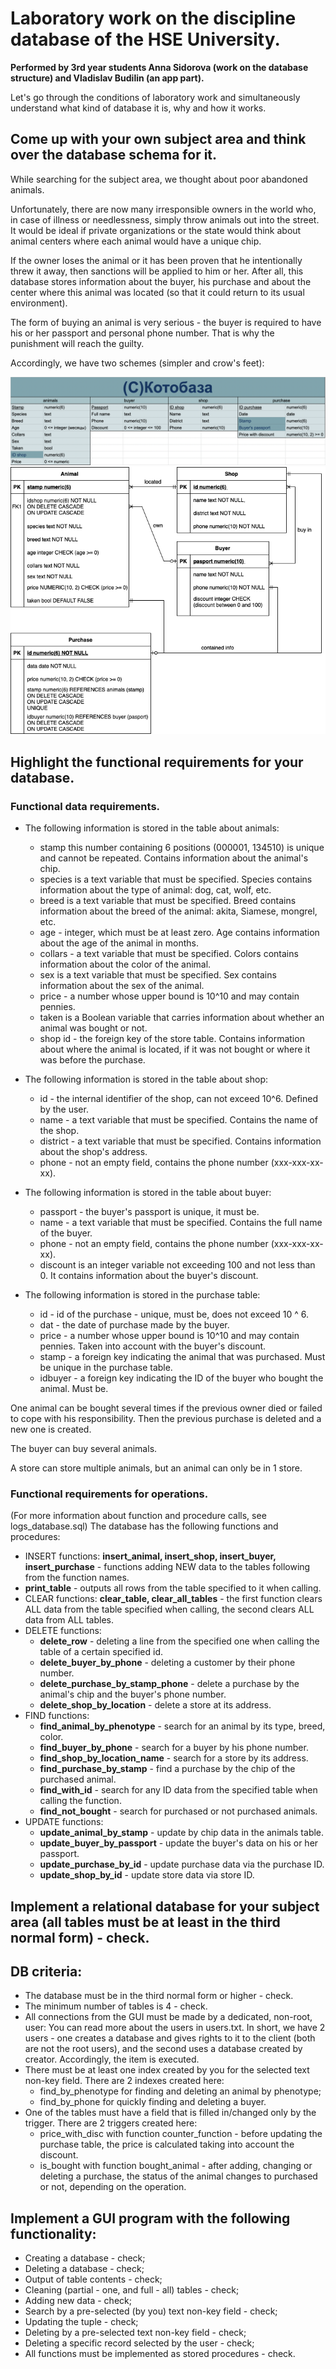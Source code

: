 # Laboratory work on the discipline database of the HSE University. 
**Performed by 3rd year students Anna Sidorova (work on the database structure) and Vladislav Budilin (an app part).**

Let's go through the conditions of laboratory work and simultaneously understand what kind of database it is, why and how it works.

## Come up with your own subject area and think over the database schema for it.

While searching for the subject area, we thought about poor abandoned animals.

Unfortunately, there are now many irresponsible owners in the world who, in case of illness or needlessness, simply throw animals out into the street. It would be ideal if private organizations or the state would think about animal centers where each animal would have a unique chip.

If the owner loses the animal or it has been proven that he intentionally threw it away, then sanctions will be applied to him or her. After all, this database stores information about the buyer, his purchase and about the center where this animal was located (so that it could return to its usual environment).

The form of buying an animal is very serious - the buyer is required to have his or her passport and personal phone number. That is why the punishment will reach the guilty.

Accordingly, we have two schemes (simpler and crow's feet):

![Скрин1](https://github.com/Laitielly/hse_lab_bd_animals/blob/main/images/scbase.png)
![Скрин2](https://github.com/Laitielly/hse_lab_bd_animals/blob/main/images/crow's_feet_animals.png)

## Highlight the functional requirements for your database.

### Functional data requirements.
  - The following information is stored in the table about animals:
      - stamp this number containing 6 positions (000001, 134510) is unique and cannot be repeated. Contains information about the animal's chip.
      - species is a text variable that must be specified. Species contains information about the type of animal: dog, cat, wolf, etc.
      - breed is a text variable that must be specified. Breed contains information about the breed of the animal: akita, Siamese, mongrel, etc.
      - age - integer, which must be at least zero. Age contains information about the age of the animal in months.
      - collars - a text variable that must be specified. Colors contains information about the color of the animal.
      - sex is a text variable that must be specified. Sex contains information about the sex of the animal.
      - price - a number whose upper bound is 10^10 and may contain pennies. 
      - taken is a Boolean variable that carries information about whether an animal was bought or not.
      - shop id - the foreign key of the store table. Contains information about where the animal is located, if it was not bought or where it was before the purchase.

  - The following information is stored in the table about shop:
      - id - the internal identifier of the shop, can not exceed 10^6. Defined by the user.
      - name - a text variable that must be specified. Contains the name of the shop.
      - district - a text variable that must be specified. Contains information about the shop's address.
      - phone - not an empty field, contains the phone number (xxx-xxx-xx-xx).

  - The following information is stored in the table about buyer:
      - passport - the buyer's passport is unique, it must be.
      - name - a text variable that must be specified. Contains the full name of the buyer.
      - phone - not an empty field, contains the phone number (xxx-xxx-xx-xx).
      - discount is an integer variable not exceeding 100 and not less than 0. It contains information about the buyer's discount.

  - The following information is stored in the purchase table:
      - id - id of the purchase - unique, must be, does not exceed 10 ^ 6.
      - dat - the date of purchase made by the buyer.
      - price - a number whose upper bound is 10^10 and may contain pennies. Taken into account with the buyer's discount.
      - stamp - a foreign key indicating the animal that was purchased. Must be unique in the purchase table.
      - idbuyer - a foreign key indicating the ID of the buyer who bought the animal. Must be.

One animal can be bought several times if the previous owner died or failed to cope with his responsibility. Then the previous purchase is deleted and a new one is created.

The buyer can buy several animals.

A store can store multiple animals, but an animal can only be in 1 store.

### Functional requirements for operations.
(For more information about function and procedure calls, see logs_database.sql)
The database has the following functions and procedures:
  - INSERT functions: **insert_animal, insert_shop, insert_buyer, insert_purchase** - functions adding NEW data to the tables following from the function names.
  - **print_table** - outputs all rows from the table specified to it when calling.
  - CLEAR functions: **clear_table, clear_all_tables** - the first function clears ALL data from the table specified when calling, the second clears ALL data from ALL tables.
  - DELETE functions:
    - **delete_row** - deleting a line from the specified one when calling the table of a certain specified id.
    - **delete_buyer_by_phone** - deleting a customer by their phone number.
    - **delete_purchase_by_stamp_phone** - delete a purchase by the animal's chip and the buyer's phone number.
    - **delete_shop_by_location** - delete a store at its address.
  - FIND functions:
    - **find_animal_by_phenotype** - search for an animal by its type, breed, color.
    - **find_buyer_by_phone** - search for a buyer by his phone number.
    - **find_shop_by_location_name** - search for a store by its address.
    - **find_purchase_by_stamp** - find a purchase by the chip of the purchased animal.
    - **find_with_id** - search for any ID data from the specified table when calling the function.
    - **find_not_bought** - search for purchased or not purchased animals.
  - UPDATE functions:
    - **update_animal_by_stamp** - update by chip data in the animals table.
    - **update_buyer_by_passport** - update the buyer's data on his or her passport.
    - **update_purchase_by_id** - update purchase data via the purchase ID.
    - **update_shop_by_id** - update store data via store ID.
 
 ## Implement a relational database for your subject area (all tables must be at least in the third normal form) - check.
 ## DB criteria:
  - The database must be in the third normal form or higher - check.
  - The minimum number of tables is 4 - check.
  - All connections from the GUI must be made by a dedicated, non-root, user:
      You can read more about the users in users.txt. In short, we have 2 users - one creates a database and gives rights to it to the client (both are not the root users), and the second uses a database created by creator. Accordingly, the item is executed.
  - There must be at least one index created by you for the selected text non-key field.
    There are 2 indexes created here: 
      - find_by_phenotype for finding and deleting an animal by phenotype; 
      - find_by_phone for quickly finding and deleting a buyer.
  - One of the tables must have a field that is filled in/changed only by the trigger.
    There are 2 triggers created here: 
      - price_with_disc with function counter_function - before updating the purchase table, the price is calculated taking into account the discount.
      - is_bought with function bought_animal - after adding, changing or deleting a purchase, the status of the animal changes to purchased or not, depending on the operation.
 ## Implement a GUI program with the following functionality:
  - Creating a database - check;
  - Deleting a database - check;
  - Output of table contents - check;
  - Cleaning (partial - one, and full - all) tables - check;
  - Adding new data - check;
  - Search by a pre-selected (by you) text non-key field - check;
  - Updating the tuple - check;
  - Deleting by a pre-selected text non-key field - check;
  - Deleting a specific record selected by the user - check;
  - All functions must be implemented as stored procedures - check.
